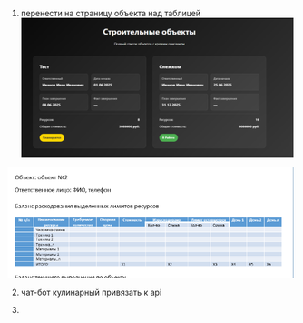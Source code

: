 1) перенести на страницу объекта над таблицей
![1750940886859](image/tz/1750940886859.png)

![alt text](image.png)

2) чат-бот кулинарный привязать к api

3) 